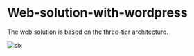 # Web-solution-with-wordpress 

The web solution is based on the three-tier architecture. 

![six](https://user-images.githubusercontent.com/93732510/165306674-bb3f9b00-8703-468d-b0ca-0231082c7c9b.jpg)
